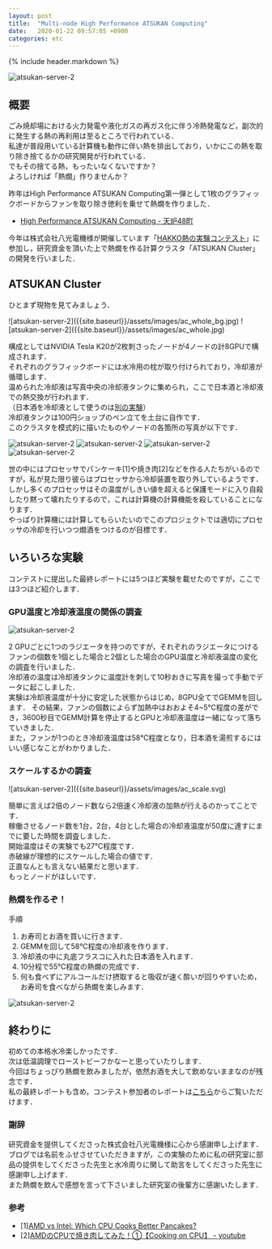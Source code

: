 ```yaml
---
layout: post
title:  "Multi-node High Performance ATSUKAN Computing"
date:   2020-01-22 09:57:05 +0900
categories: etc
---
```


{% include header.markdown %}


![atsukan-server-2]({{site.baseurl}}/assets/images/atsukan.svg)

<h2 id='overview'>概要</h2>
<p>
ごみ焼却場における火力発電や液化ガスの再ガス化に伴う冷熱発電など，副次的に発生する熱の再利用は至るところで行われている．<br>
私達が普段用いている計算機も動作に伴い熱を排出しており，いかにこの熱を取り除き捨てるかの研究開発が行われている．<br>
でもその捨てる熱，もったいなくないですか？<br>
よろしければ「熱燗」作りませんか？
</p>
<p>
昨年はHigh Performance ATSUKAN Computing第一弾として1枚のグラフィックボードからファンを取り除き徳利を乗せて熱燗を作りました．
<ul>
  <li><a href='https://enp1s0.github.io/blog/etc/2018/12/17/atsukan-v1.html'>High Performance ATSUKAN Computing - 天炉48町</a></li>
</ul>
今年は株式会社八光電機様が開催しています「<a href='https://www.hakko.co.jp/contest/contest_index.php'>HAKKO熱の実験コンテスト</a>」に参加し，研究資金を頂いた上で熱燗を作る計算クラスタ「ATSUKAN Cluster」の開発を行いました．
</p>

<h2 id='cluster'>ATSUKAN Cluster</h2>
<p>
ひとまず現物を見てみましょう．
</p>
![atsukan-server-2]({{site.baseurl}}/assets/images/ac_whole_bg.jpg)
![atsukan-server-2]({{site.baseurl}}/assets/images/ac_whole.jpg)
<p>
構成としてはNVIDIA Tesla K20が2枚刺さったノードが4ノードの計8GPUで構成されます．<br>
それぞれのグラフィックボードには水冷用の枕が取り付けられており，冷却液が循環します．<br>
温められた冷却液は写真中央の冷却液タンクに集められ，ここで日本酒と冷却液での熱交換が行われます．<br>
（日本酒を冷却液として使うのは<a href='https://x.momo86.net/?p=105'>別の実験</a>）<br>
冷却液タンクは100円ショップのペン立てを土台に自作です．<br>
このクラスタを模式的に描いたものやノードの各箇所の写真が以下です．
</p>

![atsukan-server-2]({{site.baseurl}}/assets/images/ac_image.svg)
![atsukan-server-2]({{site.baseurl}}/assets/images/ac_ftank.jpg)
![atsukan-server-2]({{site.baseurl}}/assets/images/ac_exchange.jpg)
![atsukan-server-2]({{site.baseurl}}/assets/images/ac_connection.jpg)

<p>
世の中にはプロセッサでパンケーキ[1]や焼き肉[2]などを作る人たちがいるのですが，私が見た限り彼らはプロセッサから冷却装置を取り外しているようです．<br>
しかし多くのプロセッサはその温度がしきい値を超えると保護モードに入り自殺したり黙って壊れたりするので，これは計算機の計算機能を殺していることになります．<br>
やっぱり計算機には計算してもらいたいのでこのプロジェクトでは適切にプロセッサの冷却を行いつつ燗酒をつけるのが目標です．
</p>

<h2 id='exp'>いろいろな実験</h2>
コンテストに提出した最終レポートには5つほど実験を載せたのですが，ここでは3つほど紹介します．

<h3 id='e1'>GPU温度と冷却液温度の関係の調査</h3>

![atsukan-server-2]({{site.baseurl}}/assets/images/ac_gf.svg)

<p>
2 GPUごとに1つのラジエータを持つのですが，それぞれのラジエータにつけるファンの個数を1個とした場合と2個とした場合のGPU温度と冷却液温度の変化の調査を行いました．<br>
冷却液の温度は冷却液タンクに温度計を刺して10秒おきに写真を撮って手動でデータに起こしました．<br>
実験は冷却液温度が十分に安定した状態からはじめ，8GPU全てでGEMMを回します．
その結果，ファンの個数によらず加熱中はおおよそ4~5℃程度の差ができ，3600秒目でGEMM計算を停止するとGPUと冷却液温度は一緒になって落ちていきました．<br>
また，ファンが1つのとき冷却液温度は58℃程度となり，日本酒を湯煎するにはいい感じなことがわかりました．
</p>

<h3 id='e2'>スケールするかの調査</h3>
![atsukan-server-2]({{site.baseurl}}/assets/images/ac_scale.svg)
<p>
簡単に言えば2倍のノード数なら2倍速く冷却液の加熱が行えるのかってことです．<br>
稼働させるノード数を1台，2台，4台とした場合の冷却液温度が50度に達すにまでに要した時間を調査しました．<br>
開始温度はその実験でも27℃程度です．<br>
赤破線が理想的にスケールした場合の値です．<br>
正直なんとも言えない結果だと思います．<br>
もっとノードがほしいです．
</p>

<h3 id='e3'>熱燗を作るぞ！</h3>
手順
<ol>
  <li>お寿司とお酒を買いに行きます．</li>
  <li>GEMMを回して58℃程度の冷却液を作ります．</li>
  <li>冷却液の中に丸底フラスコに入れた日本酒を入れます．</li>
  <li>10分程で55℃程度の熱燗の完成です．</li>
  <li>何も食べずにアルコールだけ摂取すると吸収が速く酔いが回りやすいため，お寿司を食べながら熱燗を楽しみます．</li>
</ol>

![atsukan-server-2]({{site.baseurl}}/assets/images/ac_sushi.jpg)

<h2 id='end'>終わりに</h2>
<p>
初めての本格水冷楽しかったです．<br>
次は低温調理でローストビーフかなーと思っていたりします．<br>
今回はちょっぴり熱燗を飲みましたが，依然お酒を大して飲めないままなのが残念です．<br>
私の最終レポートも含め，コンテスト参加者のレポートは<a href='https://www.hakko.co.jp/contest/result_n033.php'>こちら</a>からご覧いただけます．
</p>

<h3 id='thinks'>謝辞</h3>
<p>
研究資金を提供してくださった株式会社八光電機様に心から感謝申し上げます．<br>
ブログでは名前をふせさせていただきますが，この実験のために私の研究室に部品の提供をしてくださった先生と水冷周りに関して助言をしてくださった先生に感謝申し上げます．<br>
また熱燗を飲んで感想を言って下さいました研究室の後輩方に感謝いたします．
</p>

<h3 id='ref'>参考</h3>
<ul>
  <li>[1]<a href='https://www.tomshardware.com/reviews/intel-amd-hedt-pancakes,6366.html'>AMD vs Intel: Which CPU Cooks Better Pancakes?</a></li>
  <li>[2]<a href='https://www.youtube.com/watch?v=wrmu_8LH88U'>AMDのCPUで焼き肉してみた！①【Cooking on CPU】 - youtube</a></li>
</ul>
